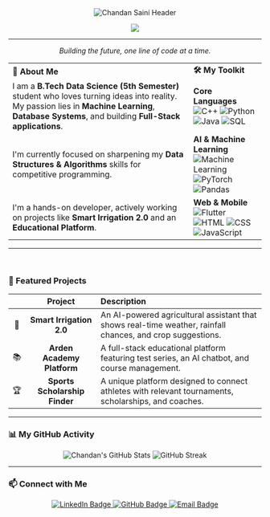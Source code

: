 <div align="center">
  <img src="https://capsule-render.vercel.app/api?type=waving&color=0:4a00e0,100:8e2de2&height=250&section=header&text=Hello,%20I'm%20Chandan!&fontSize=50&fontColor=ffffff&animation=fadeIn&fontAlignY=40" alt="Chandan Saini Header">
  
  <br>

  <a href="https://git.io/typing-svg"><img src="https://readme-typing-svg.herokuapp.com?font=Fira+Code&size=26&duration=3000&pause=800&color=91FF00&width=800&lines=B.Tech+Data+Science+Student;Machine+Learning+%7C+DBMS+%7C+Full+Stack+Dev;Always+Learning+and+Building"></a>

</div>

---

<div align="center">
  <p><i>Building the future, one line of code at a time.</i></p>
</div>

| | |
| :--- | :--- |
| **🚀 About Me** | **🛠 My Toolkit** |
| I am a **B.Tech Data Science (5th Semester)** student who loves turning ideas into reality. My passion lies in **Machine Learning**, **Database Systems**, and building **Full-Stack applications**. | **Core Languages** <br> ![C++](https://img.shields.io/badge/-C++-00599C?style=flat-square&logo=cplusplus&logoColor=white) ![Python](https://img.shields.io/badge/-Python-3776AB?style=flat-square&logo=python&logoColor=white) ![Java](https://img.shields.io/badge/-Java-007396?style=flat-square&logo=java&logoColor=white) ![SQL](https://img.shields.io/badge/-SQL-4479A1?style=flat-square&logo=postgresql&logoColor=white) |
| I'm currently focused on sharpening my **Data Structures & Algorithms** skills for competitive programming. | **AI & Machine Learning** <br> ![Machine Learning](https://img.shields.io/badge/-Machine%20Learning-102230?style=flat-square&logo=tensorflow&logoColor=orange) ![PyTorch](https://img.shields.io/badge/-PyTorch-EE4C2C?style=flat-square&logo=pytorch&logoColor=white) ![Pandas](https://img.shields.io/badge/-Pandas-150458?style=flat-square&logo=pandas&logoColor=white) |
| I'm a hands-on developer, actively working on projects like **Smart Irrigation 2.0** and an **Educational Platform**. | **Web & Mobile** <br> ![Flutter](https://img.shields.io/badge/-Flutter-02569B?style=flat-square&logo=flutter&logoColor=white) ![HTML](https://img.shields.io/badge/-HTML5-E34F26?style=flat-square&logo=html5&logoColor=white) ![CSS](https://img.shields.io/badge/-CSS3-1572B6?style=flat-square&logo=css3&logoColor=white) ![JavaScript](https://img.shields.io/badge/-JavaScript-F7DF1E?style=flat-square&logo=javascript&logoColor=black) |

---

<br>

### 🎯 Featured Projects

| | Project | Description |
|:---:|:---:|:--- |
| 🌱 | **Smart Irrigation 2.0** | An AI-powered agricultural assistant that shows real-time weather, rainfall chances, and crop suggestions. |
| 📚 | **Arden Academy Platform** | A full-stack educational platform featuring test series, an AI chatbot, and course management. |
| 🏆 | **Sports Scholarship Finder** | A unique platform designed to connect athletes with relevant tournaments, scholarships, and coaches. |

---

### 📊 My GitHub Activity

<div align="center">
  <img src="https://github-readme-stats.vercel.app/api?username=Chandan735729&show_icons=true&theme=dark&hide_border=true&include_all_commits=true" alt="Chandan's GitHub Stats">
  <img src="https://streak-stats.demolab.com?user=Chandan735729&theme=dark&hide_border=true" alt="GitHub Streak">
</div>

---

### 📫 Connect with Me

<div align="center">
  <a href="https://www.linkedin.com/in/chandan-saini-7393a0277">
    <img src="https://img.shields.io/badge/-LinkedIn-0077B5?style=for-the-badge&logo=linkedin&logoColor=white" alt="LinkedIn Badge">
  </a>
  <a href="https://github.com/Chandan735729">
    <img src="https://img.shields.io/badge/-GitHub-181717?style=for-the-badge&logo=github&logoColor=white" alt="GitHub Badge">
  </a>
  <a href="mailto:chandan735729@gmail.com">
    <img src="https://img.shields.io/badge/-Email-D14836?style=for-the-badge&logo=gmail&logoColor=white" alt="Email Badge">
  </a>
</div>

